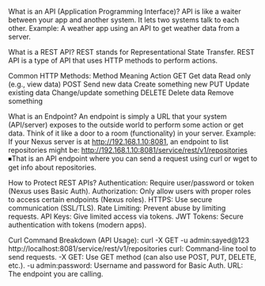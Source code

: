 What is an API (Application Programming Interface)?
API is like a waiter between your app and another system.
It lets two systems talk to each other.
Example: A weather app using an API to get weather data from a server.

What is a REST API?
REST stands for Representational State Transfer.
REST API is a type of API that uses HTTP methods to perform actions.

Common HTTP Methods:
Method	Meaning	Action
GET	Get data	Read only (e.g., view data)
POST	Send new data	Create something new
PUT	Update existing data	Change/update something
DELETE	Delete data	Remove something

What is an Endpoint?
An endpoint is simply a URL that your system (API/server) exposes to the outside world to perform some action or get data.
Think of it like a door to a room (functionality) in your server.
Example:
If your Nexus server is at http://192.168.1.10:8081,
an endpoint to list repositories might be:
http://192.168.1.10:8081/service/rest/v1/repositories
⏹That is an API endpoint where you can send a request using curl or wget to get info about repositories.

How to Protect REST APIs?
Authentication: Require user/password or token (Nexus uses Basic Auth).
Authorization: Only allow users with proper roles to access certain endpoints (Nexus roles).
HTTPS: Use secure communication (SSL/TLS).
Rate Limiting: Prevent abuse by limiting requests.
API Keys: Give limited access via tokens.
JWT Tokens: Secure authentication with tokens (modern apps).

Curl Command Breakdown (API Usage):
curl -X GET -u admin:sayed@123 http://localhost:8081/service/rest/v1/repositories
curl: Command-line tool to send requests.
-X GET: Use GET method (can also use POST, PUT, DELETE, etc.).
-u admin:password: Username and password for Basic Auth.
URL: The endpoint you are calling.


